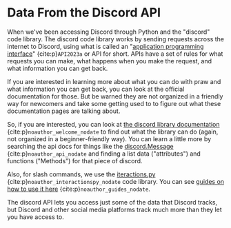 # Data From the Discord API

When we've been accessing Discord through Python and the "discord" code library. The discord code library works by sending requests across the internet to Discord, using what is called an "[application programming interface](https://en.wikipedia.org/wiki/API)" {cite:p}`API2023a` or API for short. APIs have a set of rules for what requests you can make, what happens when you make the request, and what information you can get back.

If you are interested in learning more about what you can do with praw and what information you can get back, you can look at the official documentation for those. But be warned they are not organized in a friendly way for newcomers and take some getting used to to figure out what these documentation pages are talking about.

So, if you are interested, you can look at [the discord library documentation](https://discordpy.readthedocs.io/en/stable/) {cite:p}`noauthor_welcome_nodate` to find out what the library can do (again, not organized in a beginner-friendly way). You can learn a little more by searching the api docs for things like the [discord.Message](https://discordpy.readthedocs.io/en/stable/api.html#discord.Message) {cite:p}`noauthor_api_nodate` and finding a list data ("attributes") and functions ("Methods") for that piece of discord.


Also, for slash commands, we use the [iteractions.py](https://interactions-py.github.io/interactions.py/) {cite:p}`noauthor_interactionspy_nodate` code library. You can see [guides on how to use it here](https://interactions-py.github.io/interactions.py/Guides/) {cite:p}`noauthor_guides_nodate`.

The discord API lets you access just some of the data that Discord tracks, but Discord and other social media platforms track much more than they let you have access to.
